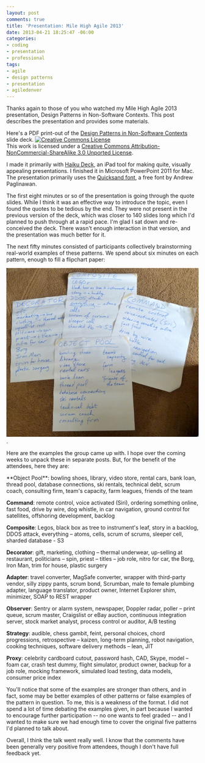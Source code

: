 ```yaml
---
layout: post
comments: true
title: 'Presentation: Mile High Agile 2013'
date: 2013-04-21 18:25:47 -06:00
categories:
- coding
- presentation
- professional
tags:
- agile
- design patterns
- presentation
- agiledenver
---
```

Thanks again to those of you who watched my Mile High Agile 2013 presentation, Design Patterns in Non-Software Contexts. This post describes the presentation and provides some materials.

Here's a PDF print-out of the [Design Patterns in Non-Software Contexts](https://www.dropbox.com/s/pb7ustm547518ce/Design%20Patterns%20MHA%202013%20final.pdf "Design Patterns in Non-Software Contexts") slide deck. [![Creative Commons License](/assets/88x31.png)](http://creativecommons.org/licenses/by-nc-sa/3.0/deed.en_US)  
This work is licensed under a [Creative Commons Attribution-NonCommercial-ShareAlike 3.0 Unported License](http://creativecommons.org/licenses/by-nc-sa/3.0/deed.en_US).

I made it primarily with [Haiku Deck](http://www.haikudeck.com/ "Haiku Deck"), an iPad tool for making quite, visually appealing presentations. I finished it in Microsoft PowerPoint 2011 for Mac. The presentation primarily uses the [Quicksand font](http://www.fontsquirrel.com/fonts/Quicksand "Quicksand font"), a free font by Andrew Paglinawan.

The first eight minutes or so of the presentation is going through the quote slides. While I think it was an effective way to introduce the topic, even I found the quotes to be tedious by the end. They were not present in the previous version of the deck, which was closer to 140 slides long which I'd planned to push through at a rapid pace. I'm glad I sat down and re-conceived the deck. There wasn't enough interaction in that version, and the presentation was much better for it.

The next fifty minutes consisted of participants collectively brainstorming real-world examples of these patterns. We spend about six minutes on each pattern, enough to fill a flipchart paper:

![flipchart papers](/assets/design-patterns-mha13-flipchart.jpg).

Here are the examples the group came up with. I hope over the coming weeks to unpack these in separate posts. But, for the benefit of the attendees, here they are:

<div>**Object Pool**: bowling shoes, library, video store, rental cars, bank loan, thread pool, database connections, ski rentals, technical debt, scrum coach, consulting firm, team's capacity, farm leagues, friends of the team

**Command**: remote control, voice activated (Siri), ordering something online, fast food, drive by wire, dog whistle, in car navigation, ground control for satellites, offshoring development, backlog

**Composite**: Legos, black box as tree to instrument's leaf, story in a backlog, DDOS attack, everything – atoms, cells, scrum of scrums, sleeper cell, sharded database - S3

**Decorator**: gift, marketing, clothing – thermal underwear, up-selling at restaurant, politicians – spin, priest – titles – job role, nitro for car, the Borg, Iron Man, trim for house, plastic surgery

**Adapter**: travel converter, MagSafe converter, wrapper with third-party vendor, silly zippy pants, scrum bond, Scrumban, male to female plumbing adapter, language translator, product owner, Internet Explorer shim, minimizer, SOAP to REST wrapper

**Observer**: Sentry or alarm system, newspaper, Doppler radar, poller – print queue, scrum master, Craigslist or eBay auction, continuous integration server, stock market analyst, process control or auditor, A/B testing

**Strategy**: audible, chess gambit, feint, personal choices, chord progressions, retrospective – kaizen, long-term planning, robot navigation, cooking techniques, software delivery methods – lean, JIT

**Proxy**: celebrity cardboard cutout, password hash, CAD, Skype, model – foam car, crash test dummy, flight simulator, product owner, backup for a job role, mocking framework, simulated load testing, data models, consumer price index

</div>

You'll notice that some of the examples are stronger than others, and in fact, some may be better examples of other patterns or false examples of the pattern in question. To me, this is a weakness of the format. I did not spend a lot of time debating the examples given, in part because I wanted to encourage further participation -- no one wants to feel graded -- and I wanted to make sure we had enough time to cover the original five patterns I'd planned to talk about.

Overall, I think the talk went really well. I know that the comments have been generally very positive from attendees, though I don't have full feedback yet.
